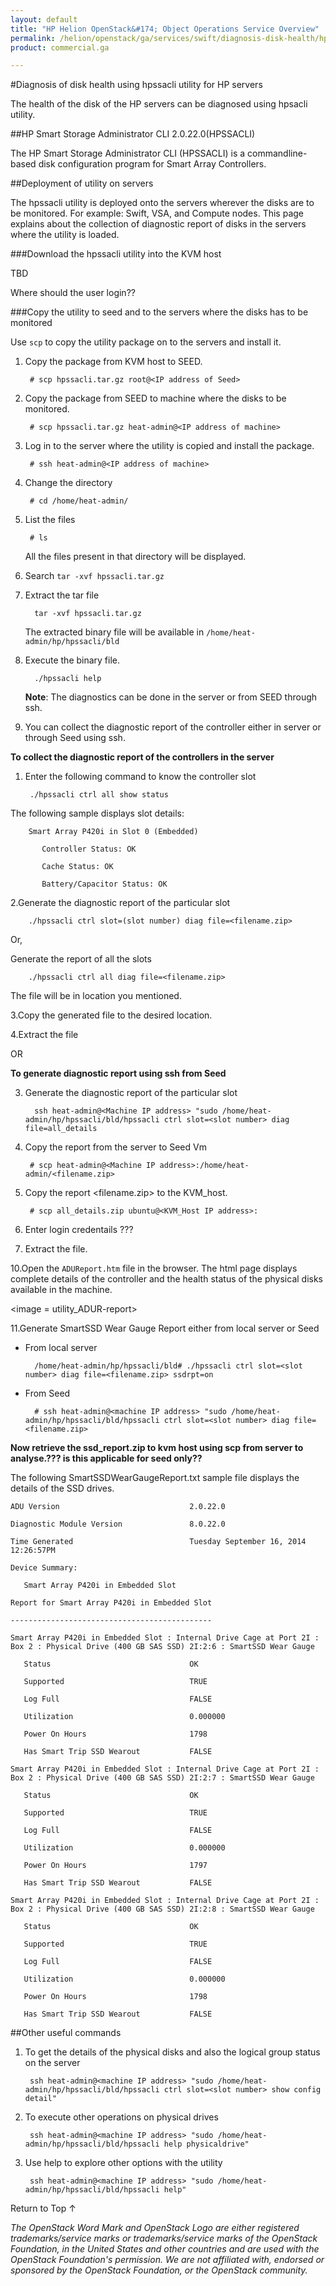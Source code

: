 ```yaml
---
layout: default
title: "HP Helion OpenStack&#174; Object Operations Service Overview"
permalink: /helion/openstack/ga/services/swift/diagnosis-disk-health/hpssacli/
product: commercial.ga

---
```

<!--UNDER REVISION-->

<script>

function PageRefresh {
onLoad="window.refresh"
}

PageRefresh();

</script>

<!--
<p style="font-size: small;"> <a href=" /helion/openstack/ga/services/object/overview/scale-out-swift/">&#9664; PREV</a> | <a href="/helion/openstack/services/overview/">&#9650; UP</a> | <a href="/helion/openstack/services/overview/"> NEXT &#9654</a> </p>-->

#Diagnosis of disk health using hpssacli utility for HP servers

The health of the disk  of the HP servers can be diagnosed using hpsacli utility.


##HP Smart Storage Administrator CLI 2.0.22.0(HPSSACLI)

The HP Smart Storage Administrator CLI (HPSSACLI) is a commandline-based disk configuration program for Smart Array Controllers.

##Deployment of utility on servers

The hpssacli utility is deployed onto the servers wherever the disks are to be monitored. For example:  Swift, VSA, and Compute nodes. This page explains about the collection of diagnostic report of disks in the servers where the utility is loaded.

###Download the hpssacli utility into the KVM host

TBD

Where should the user login??




###Copy the utility to seed and to the servers where the disks has to be monitored

Use `scp` to copy the utility package on to the servers and install it.

1. Copy the package from KVM host to SEED.

		# scp hpssacli.tar.gz root@<IP address of Seed>

2. Copy the package from SEED to machine where the disks to be monitored.

		# scp hpssacli.tar.gz heat-admin@<IP address of machine>

3. Log in to the server where the utility is copied and install the package.

		# ssh heat-admin@<IP address of machine>

4. Change the directory

		# cd /home/heat-admin/
		
5. List the files

		# ls
	All the files present in that directory will be displayed.

6. Search `tar -xvf hpssacli.tar.gz`

7. Extract the tar file 

		 tar -xvf hpssacli.tar.gz

	The extracted binary file will be available in `/home/heat-admin/hp/hpssacli/bld`

8. Execute the binary file.

	 	 ./hpssacli help
 
	**Note**: The diagnostics can be done in the server or from SEED through ssh.

9. You can collect the diagnostic report of the controller either in server or through Seed using ssh.


**To collect the diagnostic report of the controllers in the server**
<!---
1. Log in to the server

		# ssh heat-admin@<IP address of machine>
2. Change the directory

		/home/heat-admin/hp/hpssacli/bld
--->

1. Enter the following command to know the controller slot
		
		./hpssacli ctrl all show status
 
The following sample displays slot details:

		Smart Array P420i in Slot 0 (Embedded)
		
		   Controller Status: OK
		
		   Cache Status: OK
		
		   Battery/Capacitor Status: OK

2.Generate the diagnostic report of the particular slot

		./hpssacli ctrl slot=(slot number) diag file=<filename.zip>
Or,

Generate the report of all the slots 

		./hpssacli ctrl all diag file=<filename.zip>


The file will be in location you mentioned.

3.Copy the generated file to the desired location.

4.Extract the file

OR


**To generate diagnostic report using ssh from Seed**

<!---
1. Log in to the server

		ssh heat-admin@<Machine IP address>

2. Change the directory

		/home/heat-admin/hp/hpssacli/bld
--->

3. Generate the diagnostic report of the particular slot

		 ssh heat-admin@<Machine IP address> "sudo /home/heat-admin/hp/hpssacli/bld/hpssacli ctrl slot=<slot number> diag file=all_details

4. Copy the report from the server to Seed Vm

 		# scp heat-admin@<Machine IP address>:/home/heat-admin/<filename.zip> 

5. Copy the report <filename.zip> to the KVM_host.
	
		# scp all_details.zip ubuntu@<KVM_Host IP address>:

6. Enter login credentails ???

5. Extract the file.


10.Open the `ADUReport.htm` file in the browser. The html page displays complete details of the controller and the health status of the physical disks available in the machine.

<image = utility_ADUR-report>

11.Generate SmartSSD Wear Gauge Report either from local server or Seed

* From local server

		/home/heat-admin/hp/hpssacli/bld# ./hpssacli ctrl slot=<slot number> diag file=<filename.zip> ssdrpt=on
* From Seed

		# ssh heat-admin@<machine IP address> "sudo /home/heat-admin/hp/hpssacli/bld/hpssacli ctrl slot=<slot number> diag file=<filename.zip>

**Now retrieve the ssd_report.zip to kvm host using scp from server to analyse.??? is this applicable for seed only??** 

The following SmartSSDWearGaugeReport.txt sample file displays the details of the  SSD drives. 

	
	ADU Version                             2.0.22.0
	
	Diagnostic Module Version               8.0.22.0
	
	Time Generated                          Tuesday September 16, 2014 12:26:57PM
	
	Device Summary:
	
	   Smart Array P420i in Embedded Slot
	
	Report for Smart Array P420i in Embedded Slot
	
	---------------------------------------------
	
	Smart Array P420i in Embedded Slot : Internal Drive Cage at Port 2I : Box 2 : Physical Drive (400 GB SAS SSD) 2I:2:6 : SmartSSD Wear Gauge
	
	   Status                               OK
	
	   Supported                            TRUE
	
	   Log Full                             FALSE
	
	   Utilization                          0.000000
	
	   Power On Hours                       1798
	
	   Has Smart Trip SSD Wearout           FALSE
	
	Smart Array P420i in Embedded Slot : Internal Drive Cage at Port 2I : Box 2 : Physical Drive (400 GB SAS SSD) 2I:2:7 : SmartSSD Wear Gauge
	
	   Status                               OK
	
	   Supported                            TRUE
	
	   Log Full                             FALSE
	
	   Utilization                          0.000000
	
	   Power On Hours                       1797
	
	   Has Smart Trip SSD Wearout           FALSE
	
	Smart Array P420i in Embedded Slot : Internal Drive Cage at Port 2I : Box 2 : Physical Drive (400 GB SAS SSD) 2I:2:8 : SmartSSD Wear Gauge
	
	   Status                               OK
	
	   Supported                            TRUE
	
	   Log Full                             FALSE
	
	   Utilization                          0.000000
	
	   Power On Hours                       1798
	
	   Has Smart Trip SSD Wearout           FALSE



##Other useful commands

1. To get the details of the physical disks and also the logical group status on the server

        ssh heat-admin@<machine IP address> "sudo /home/heat-admin/hp/hpssacli/bld/hpssacli ctrl slot=<slot number> show config detail"

 

2. To execute other operations on physical drives

        ssh heat-admin@<machine IP address> "sudo /home/heat-admin/hp/hpssacli/bld/hpssacli help physicaldrive"

3. Use help to explore other options with the utility

        ssh heat-admin@<machine IP address> "sudo /home/heat-admin/hp/hpssacli/bld/hpssacli help"
 
<a href="#top" style="padding:14px 0px 14px 0px; text-decoration: none;"> Return to Top &#8593; </a>


*The OpenStack Word Mark and OpenStack Logo are either registered trademarks/service marks or trademarks/service marks of the OpenStack Foundation, in the United States and other countries and are used with the OpenStack Foundation's permission. We are not affiliated with, endorsed or sponsored by the OpenStack Foundation, or the OpenStack community.*